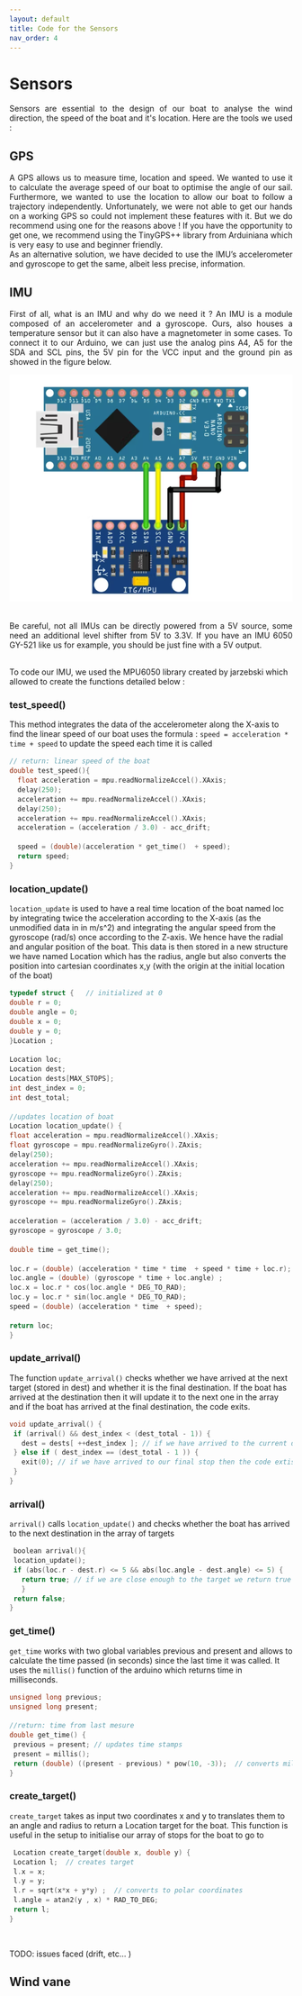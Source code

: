```yaml
---
layout: default
title: Code for the Sensors
nav_order: 4
---
```


# Sensors

<div style="text-align: justify"> Sensors are essential to the design of our boat to analyse the wind direction, the speed of the boat and it's location. Here are the tools we used : 
</div>

## GPS 
  
<div style="text-align: justify"> A GPS allows us to measure time, location and speed. We wanted to use it to calculate the average speed of our boat to optimise the angle of our sail. Furthermore, we wanted to use the location to allow our boat to follow a trajectory independently. Unfortunately, we were not able to get our hands on a working GPS so could not implement these features with it. But we do recommend using one for the reasons above ! If you have the opportunity to get one, we recommend using the TinyGPS++ library from Arduiniana which is very easy to use and beginner friendly. 
<br/>
As an alternative solution, we have decided to use the IMU’s accelerometer and gyroscope to get the same, albeit less precise, information. 
</div>

## IMU
  
 <div style="text-align: justify"> First of all, what is an IMU and why do we need it ? An IMU is a module composed of an accelerometer and a gyroscope. Ours, also houses a temperature sensor but it can also have a magnetometer in some cases. To connect it to our Arduino, we can just use the analog pins A4, A5 for the SDA and SCL pins, the 5V pin for the VCC input and the ground pin as showed in the figure below. 
 </div>
  
   ![](assets/IMU.png)
  
<br>
 <div style="text-align: justify"> Be careful, not all IMUs can be directly powered from a 5V source, some need an additional level shifter from 5V to 3.3V. If you have an IMU 6050 GY-521 like us for example, you should be just fine with a 5V output. </div>
  
 <br>
  
 To code our IMU, we used the MPU6050 library created by jarzebski which allowed to create the functions detailed below : 
  
### test_speed() 
  
  This method integrates the data of the accelerometer along the X-axis to find the linear speed of our boat uses the formula : `speed = acceleration * time + speed` to update the speed each time it is called
  
  ```c++
// return: linear speed of the boat
double test_speed(){                 
    float acceleration = mpu.readNormalizeAccel().XAxis;
    delay(250);
    acceleration += mpu.readNormalizeAccel().XAxis;
    delay(250);
    acceleration += mpu.readNormalizeAccel().XAxis;
    acceleration = (acceleration / 3.0) - acc_drift;
    
    speed = (double)(acceleration * get_time()  + speed);
    return speed;
}
```
  
  
### location_update()
  
  `location_update` is used to have a real time location of the boat named loc by integrating twice the acceleration according to the X-axis (as the unmodified data in in m/s^2) and integrating the angular speed from the gyroscope (rad/s) once according to the Z-axis. We hence have the radial and angular position of the boat. This data is then stored in a new structure we have named Location which has the radius, angle but also converts the position into cartesian coordinates x,y (with the origin at the initial location of the boat)
  
   ```c++
 typedef struct {   // initialized at 0
  double r = 0;
  double angle = 0;
  double x = 0;
  double y = 0;
}Location ;
  
Location loc;  
Location dest;
Location dests[MAX_STOPS];
int dest_index = 0; 
int dest_total; 
  
//updates location of boat
Location location_update() {
   float acceleration = mpu.readNormalizeAccel().XAxis;
   float gyroscope = mpu.readNormalizeGyro().ZAxis;
   delay(250);
   acceleration += mpu.readNormalizeAccel().XAxis;
   gyroscope += mpu.readNormalizeGyro().ZAxis;
   delay(250);
   acceleration += mpu.readNormalizeAccel().XAxis;
   gyroscope += mpu.readNormalizeGyro().ZAxis;
   
   acceleration = (acceleration / 3.0) - acc_drift;
   gyroscope = gyroscope / 3.0;
   
   double time = get_time();
   
   loc.r = (double) (acceleration * time * time  + speed * time + loc.r);
   loc.angle = (double) (gyroscope * time + loc.angle) ; 
   loc.x = loc.r * cos(loc.angle * DEG_TO_RAD);
   loc.y = loc.r * sin(loc.angle * DEG_TO_RAD);
   speed = (double) (acceleration * time  + speed);
   
   return loc;
}
```
  
  ### update_arrival()
  The function `update_arrival()` checks whether we have arrived at the next target (stored in dest) and whether it is the final destination. If the boat has arrived at the destination then it will update it to the next one in the array and if the boat has arrived at the final destination, the code exits.
  
 ```c++  
void update_arrival() {
  if (arrival() && dest_index < (dest_total - 1)) {
    dest = dests[ ++dest_index ]; // if we have arrived to the current destination then the destination is updated to the next location in the array
  } else if ( dest_index == (dest_total - 1 )) {
    exit(0); // if we have arrived to our final stop then the code extis
  }
}
```
  
  ### arrival()
  `arrival()` calls `location_update()` and checks whether the boat has arrived to the next destination in the array of targets
  
 ```c++
  boolean arrival(){
  location_update();  
  if (abs(loc.r - dest.r) <= 5 && abs(loc.angle - dest.angle) <= 5) {
    return true; // if we are close enough to the target we return true
    }
  return false;
}
```
  
### get_time()
  
  `get_time` works with two global variables previous and present and allows to calculate the time passed (in seconds) since the last time it was called. It uses the `millis()` function of the arduino which returns time in milliseconds. 
  
 ```c++  
unsigned long previous;
unsigned long present;
  
//return: time from last mesure
double get_time() {
  previous = present; // updates time stamps
  present = millis();
  return (double) ((present - previous) * pow(10, -3));  // converts milliseconds to seconds
}
```

  
  ### create_target()
  
  `create_target` takes as input two coordinates x and y to translates them to an angle and radius to return a Location target for the boat. This function is useful in the setup to initialise our array of stops for the boat to go to
  
 ```c++
  Location create_target(double x, double y) {
  Location l;  // creates target
  l.x = x;
  l.y = y;
  l.r = sqrt(x*x + y*y) ;  // converts to polar coordinates
  l.angle = atan2(y , x) * RAD_TO_DEG;  
  return l;
}
```
<br>
  
  TODO: issues faced (drift, etc... )
  
## Wind vane
